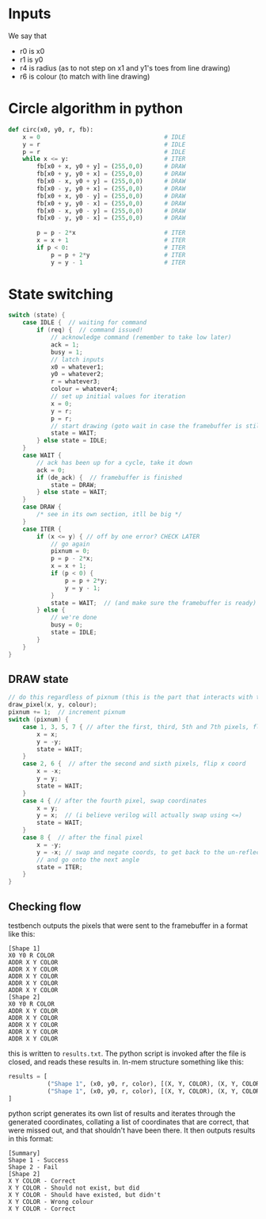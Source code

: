 # Inputs
We say that
- r0 is x0
- r1 is y0
- r4 is radius (as to not step on x1 and y1's toes from line drawing)
- r6 is colour (to match with line drawing)
# Circle algorithm in python
```python
def circ(x0, y0, r, fb):
    x = 0									# IDLE 
    y = r									# IDLE 
    p = r									# IDLE 
    while x <= y:							# ITER 
        fb[x0 + x, y0 + y] = (255,0,0)	    # DRAW
        fb[x0 + y, y0 + x] = (255,0,0)	    # DRAW
        fb[x0 - x, y0 + y] = (255,0,0)    	# DRAW
        fb[x0 - y, y0 + x] = (255,0,0)    	# DRAW
        fb[x0 + x, y0 - y] = (255,0,0)    	# DRAW
        fb[x0 + y, y0 - x] = (255,0,0)    	# DRAW
        fb[x0 - x, y0 - y] = (255,0,0)    	# DRAW
        fb[x0 - y, y0 - x] = (255,0,0)    	# DRAW
            
        p = p - 2*x					    	# ITER
        x = x + 1					    	# ITER
        if p < 0:					    	# ITER
            p = p + 2*y			        	# ITER
            y = y - 1			        	# ITER
```
# State switching
```c
switch (state) {
	case IDLE {  // waiting for command
		if (req) {  // command issued!
			// acknowledge command (remember to take low later)
			ack = 1;
			busy = 1;
			// latch inputs
			x0 = whatever1;
			y0 = whatever2;
			r = whatever3;
			colour = whatever4;
			// set up initial values for iteration
			x = 0;
			y = r;
			p = r;
			// start drawing (goto wait in case the framebuffer is still working)
			state = WAIT;
		} else state = IDLE;
	}
	case WAIT {
		// ack has been up for a cycle, take it down
		ack = 0;
		if (de_ack) {  // framebuffer is finished
			state = DRAW;
		} else state = WAIT;
	}
	case DRAW {
		/* see in its own section, itll be big */
	}
	case ITER {
		if (x <= y) { // off by one error? CHECK LATER
			// go again
			pixnum = 0;
			p = p - 2*x;
			x = x + 1;
			if (p < 0) {
				p = p + 2*y;
				y = y - 1;
			}
			state = WAIT;  // (and make sure the framebuffer is ready)
		} else {
			// we're done
			busy = 0;
			state = IDLE;
		}
	}
}
```

## DRAW state
```c
// do this regardless of pixnum (this is the part that interacts with the framebuffer)
draw_pixel(x, y, colour);
pixnum += 1;  // increment pixnum
switch (pixnum) {
	case 1, 3, 5, 7 { // after the first, third, 5th and 7th pixels, flip y coord
		x = x;
		y = -y; 
		state = WAIT;
	}
	case 2, 6 {  // after the second and sixth pixels, flip x coord
		x = -x;
		y = y;
		state = WAIT;
	}
	case 4 { // after the fourth pixel, swap coordinates
		x = y;
		y = x;  // (i believe verilog will actually swap using <=)
		state = WAIT;
	}
	case 8 {  // after the final pixel
		x = -y;
		y = -x; // swap and negate coords, to get back to the un-reflected/flipped coord
		// and go onto the next angle
		state = ITER;
	}
}
```
## Checking flow
testbench outputs the pixels that were sent to the framebuffer in a format like this:
```
[Shape 1]
X0 Y0 R COLOR
ADDR X Y COLOR
ADDR X Y COLOR
ADDR X Y COLOR
ADDR X Y COLOR
ADDR X Y COLOR
[Shape 2]
X0 Y0 R COLOR
ADDR X Y COLOR
ADDR X Y COLOR
ADDR X Y COLOR
ADDR X Y COLOR
ADDR X Y COLOR
```
this is written to `results.txt`.
The python script is invoked after the file is closed, and reads these results in. In-mem structure something like this:
```python
results = [
		   ("Shape 1", (x0, y0, r, color), [(X, Y, COLOR), (X, Y, COLOR), ...]),
		   ("Shape 1", (x0, y0, r, color), [(X, Y, COLOR), (X, Y, COLOR), ...])
]
```
python script generates its own list of results and iterates through the generated coordinates, collating a list of coordinates that are correct, that were missed out, and that shouldn't have been there.
It then outputs results in this format:
```
[Summary]
Shape 1 - Success
Shape 2 - Fail
[Shape 2]
X Y COLOR - Correct
X Y COLOR - Should not exist, but did
X Y COLOR - Should have existed, but didn't
X Y COLOR - Wrong colour
X Y COLOR - Correct
```
